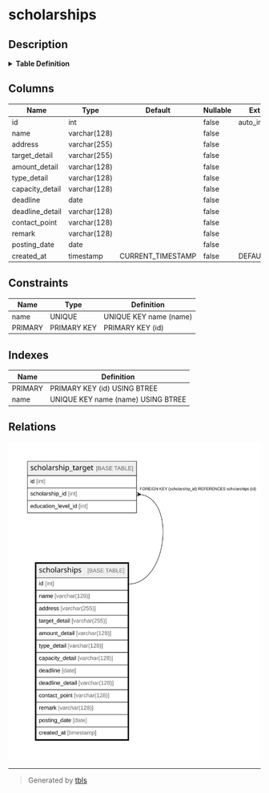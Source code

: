 # scholarships

## Description

<details>
<summary><strong>Table Definition</strong></summary>

```sql
CREATE TABLE `scholarships` (
  `id` int NOT NULL AUTO_INCREMENT,
  `name` varchar(128) COLLATE utf8mb4_unicode_ci NOT NULL,
  `address` varchar(255) COLLATE utf8mb4_unicode_ci NOT NULL,
  `target_detail` varchar(255) COLLATE utf8mb4_unicode_ci NOT NULL,
  `amount_detail` varchar(128) COLLATE utf8mb4_unicode_ci NOT NULL,
  `type_detail` varchar(128) COLLATE utf8mb4_unicode_ci NOT NULL,
  `capacity_detail` varchar(128) COLLATE utf8mb4_unicode_ci NOT NULL,
  `deadline` date NOT NULL,
  `deadline_detail` varchar(128) COLLATE utf8mb4_unicode_ci NOT NULL,
  `contact_point` varchar(128) COLLATE utf8mb4_unicode_ci NOT NULL,
  `remark` varchar(128) COLLATE utf8mb4_unicode_ci NOT NULL DEFAULT '',
  `posting_date` date NOT NULL,
  `created_at` timestamp NOT NULL DEFAULT CURRENT_TIMESTAMP,
  PRIMARY KEY (`id`),
  UNIQUE KEY `name` (`name`)
) ENGINE=InnoDB DEFAULT CHARSET=utf8mb4 COLLATE=utf8mb4_unicode_ci
```

</details>

## Columns

| Name | Type | Default | Nullable | Extra Definition | Children | Parents | Comment |
| ---- | ---- | ------- | -------- | ---------------- | -------- | ------- | ------- |
| id | int |  | false | auto_increment | [scholarship_target](scholarship_target.md) |  |  |
| name | varchar(128) |  | false |  |  |  |  |
| address | varchar(255) |  | false |  |  |  |  |
| target_detail | varchar(255) |  | false |  |  |  |  |
| amount_detail | varchar(128) |  | false |  |  |  |  |
| type_detail | varchar(128) |  | false |  |  |  |  |
| capacity_detail | varchar(128) |  | false |  |  |  |  |
| deadline | date |  | false |  |  |  |  |
| deadline_detail | varchar(128) |  | false |  |  |  |  |
| contact_point | varchar(128) |  | false |  |  |  |  |
| remark | varchar(128) |  | false |  |  |  |  |
| posting_date | date |  | false |  |  |  |  |
| created_at | timestamp | CURRENT_TIMESTAMP | false | DEFAULT_GENERATED |  |  |  |

## Constraints

| Name | Type | Definition |
| ---- | ---- | ---------- |
| name | UNIQUE | UNIQUE KEY name (name) |
| PRIMARY | PRIMARY KEY | PRIMARY KEY (id) |

## Indexes

| Name | Definition |
| ---- | ---------- |
| PRIMARY | PRIMARY KEY (id) USING BTREE |
| name | UNIQUE KEY name (name) USING BTREE |

## Relations

![er](scholarships.svg)

---

> Generated by [tbls](https://github.com/k1LoW/tbls)
